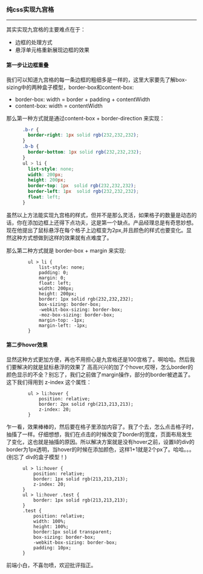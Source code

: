 ### 纯css实现九宫格

-----------------------------------

  其实实现九宫格的主要难点在于：
  * 边框的处理方式
  * 悬浮单元格重新展现边框的效果

#### 第一步让边框重叠
  我们可以知道九宫格的每一条边框的粗细多是一样的，这里大家要先了解box-sizing中的两种盒子模型，border-box和content-box:
  * border-box:  width = border + padding + contentWidth
  * content-box: width = contentWidth

  那么第一种方式就是通过content-box + border-direction 来实现：

```css
	  .b-r {
	  	border-right: 1px solid rgb(232,232,232);
	  }
	  .b-b {
		border-bottom: 1px solid rgb(232,232,232);
	  }
	  ul > li {
	    list-style: none;
	    width: 200px;
	    height: 200px;
	    border-top: 1px  solid rgb(232,232,232);
	    border-left: 1px  solid rgb(232,232,232);
	    float: left;
	  }
```	    
  虽然以上方法能实现九宫格的样式，但并不是那么灵活，如果格子的数量是动态的话，你在添加边框上还得下点功夫，这是第一个缺点。产品经理总是有奇思妙想。现在他提出了鼠标悬浮在每个格子上边框变为2px,并且颜色的样式也要变化。显然这种方式想做到这样的效果就有点难度了。

  那么第二种方式就是 border-box + margin 来实现:

```
		ul > li {
			list-style: none;
			padding: 0;
			margin: 0;
			float: left;
			width: 200px;
			height: 200px;
			border: 1px solid rgb(232,232,232);
			box-sizing: border-box;
			-webkit-box-sizing: border-box;
			-moz-box-sizing: border-box;
			margin-top: -1px;
			margin-left: -1px;
		}
```
#### 第二步hover效果

  显然这种方式更加方便，再也不用担心是九宫格还是100宫格了。啊哈哈。然后我们要解决的就是鼠标悬浮的效果了
  高高兴兴的加了个hover,哎呀，怎么border的颜色显示的不全？别忘了，我们之前做了margin操作，部分的border被遮盖了。
  这下我们得用到 z-index 这个属性：

```
		ul > li:hover {
			position: relative;
			border: 2px solid rgb(213,213,213);
			z-index: 20;
		}
```  
  
  乍一看，效果棒棒的，然后要在格子里添加内容了。我了个去，怎么点击格子时，抽搐了一样。仔细想想，我们在点击的时候改变了border的宽度，页面布局发生了变化，这也就是抽搐的原因。所以解决方案就是没有hover之前，设置li的div的border为1px透明，当hover的时候在添加颜色，这样1+1就是2个px了。哈哈。。。(别忘了 div的盒子模型！)

  ```
  		ul > li:hover {
			position: relative;
			border: 1px solid rgb(213,213,213);
			z-index: 20;
		}
		ul > li:hover .test {
			border: 1px solid rgb(213,213,213);
		}
		.test {
			position: relative;
			width: 100%;
			height: 100%;
			border:1px solid transparent;
			box-sizing: border-box;
			-webkit-box-sizing: border-box;
			padding: 10px;
		}
  ```
  前端小白，不喜勿喷，欢迎批评指正。
  
	
